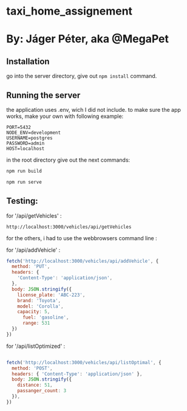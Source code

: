 # taxi_home_assignement

# By: Jáger Péter, aka @MegaPet

## Installation

go into the server directory, give out 
``` npm install ```
command.

## Running the server

the application uses .env, wich I did not include.
to make sure the app works, make your own with following example:

```
PORT=5432
NODE_ENV=development
USERNAME=postgres
PASSWORD=admin
HOST=localhost
```

in the root directory give out the next commands:
```bash
npm run build
```
```bash
npm run serve
```

## Testing:

for '/api/getVehicles' :

```
http://localhost:3000/vehicles/api/getVehicles
```

for the others, i had to use the webbrowsers command line :

for '/api/addVehicle' :

```js
fetch('http://localhost:3000/vehicles/api/addVehicle', {
  method: 'PUT',
  headers: {
    'Content-Type': 'application/json',
  },
  body: JSON.stringify({
    license_plate: 'ABC-223',
    brand: 'Toyota',
    model: 'Corolla',
    capacity: 5,
      fuel: 'gasoline',
      range: 531
  })
})
```

for '/api/listOptimized' :

```js

fetch('http://localhost:3000/vehicles/api/listOptimal', {
  method: 'POST',
  headers: { 'Content-Type': 'application/json' },
  body: JSON.stringify({
    distance: 51,
    passanger_count: 3
  }),
})

```